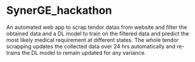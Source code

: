 # SynerGE_hackathon
An automated web app to scrap tendor datas from website and filter the obtained data and a DL model to train on the filtered data and predict the most likely medical requirement at different states. The whole tendor scrapping updates the collected data over 24 hrs automatically and re-trains the DL model to remain updated for any variance.
